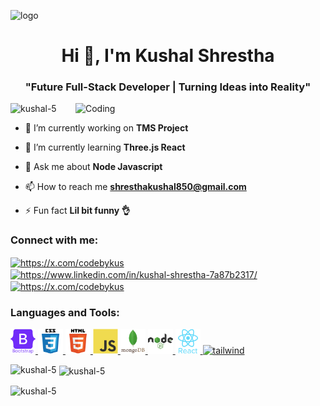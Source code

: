 ![logo](https://user-images.githubusercontent.com/74038190/225813708-98b745f2-7d22-48cf-9150-083f1b00d6c9.gif)
<h1 align="center">Hi 👋, I'm Kushal Shrestha</h1>
<h3 align="center">"Future Full-Stack Developer | Turning Ideas into Reality"</h3>
<img align="right" alt="Coding" width="400" src="https://i.pinimg.com/originals/fb/c6/f3/fbc6f31bd3b84159470b973aca7e0f97.gif">
<p align="left"> <img src="https://komarev.com/ghpvc/?username=kushal-5&label=Profile%20views&color=0e75b6&style=flat" alt="kushal-5" /> </p>

- 🔭 I’m currently working on **TMS Project**

- 🌱 I’m currently learning **Three.js React**

- 💬 Ask me about **Node Javascript**

- 📫 How to reach me **shresthakushal850@gmail.com**

- ⚡ Fun fact **Lil bit funny 👌**

<h3 align="left">Connect with me:</h3>
<p align="left">
<a href="https://twitter.com/https://x.com/codebykus" target="blank"><img align="center" src="https://raw.githubusercontent.com/rahuldkjain/github-profile-readme-generator/master/src/images/icons/Social/twitter.svg" alt="https://x.com/codebykus" height="30" width="40" /></a>
<a href="https://linkedin.com/in/https://www.linkedin.com/in/kushal-shrestha-7a87b2317/" target="blank"><img align="center" src="https://raw.githubusercontent.com/rahuldkjain/github-profile-readme-generator/master/src/images/icons/Social/linked-in-alt.svg" alt="https://www.linkedin.com/in/kushal-shrestha-7a87b2317/" height="30" width="40" /></a>
<a href="https://instagram.com/https://x.com/codebykus" target="blank"><img align="center" src="https://raw.githubusercontent.com/rahuldkjain/github-profile-readme-generator/master/src/images/icons/Social/instagram.svg" alt="https://x.com/codebykus" height="30" width="40" /></a>
</p>

<h3 align="left">Languages and Tools:</h3>
<p align="left"> <a href="https://getbootstrap.com" target="_blank" rel="noreferrer"> <img src="https://raw.githubusercontent.com/devicons/devicon/master/icons/bootstrap/bootstrap-plain-wordmark.svg" alt="bootstrap" width="40" height="40"/> </a> <a href="https://www.w3schools.com/css/" target="_blank" rel="noreferrer"> <img src="https://raw.githubusercontent.com/devicons/devicon/master/icons/css3/css3-original-wordmark.svg" alt="css3" width="40" height="40"/> </a> <a href="https://www.w3.org/html/" target="_blank" rel="noreferrer"> <img src="https://raw.githubusercontent.com/devicons/devicon/master/icons/html5/html5-original-wordmark.svg" alt="html5" width="40" height="40"/> </a> <a href="https://developer.mozilla.org/en-US/docs/Web/JavaScript" target="_blank" rel="noreferrer"> <img src="https://raw.githubusercontent.com/devicons/devicon/master/icons/javascript/javascript-original.svg" alt="javascript" width="40" height="40"/> </a> <a href="https://www.mongodb.com/" target="_blank" rel="noreferrer"> <img src="https://raw.githubusercontent.com/devicons/devicon/master/icons/mongodb/mongodb-original-wordmark.svg" alt="mongodb" width="40" height="40"/> </a> <a href="https://nodejs.org" target="_blank" rel="noreferrer"> <img src="https://raw.githubusercontent.com/devicons/devicon/master/icons/nodejs/nodejs-original-wordmark.svg" alt="nodejs" width="40" height="40"/> </a> <a href="https://reactjs.org/" target="_blank" rel="noreferrer"> <img src="https://raw.githubusercontent.com/devicons/devicon/master/icons/react/react-original-wordmark.svg" alt="react" width="40" height="40"/> </a> <a href="https://tailwindcss.com/" target="_blank" rel="noreferrer"> <img src="https://www.vectorlogo.zone/logos/tailwindcss/tailwindcss-icon.svg" alt="tailwind" width="40" height="40"/> </a> </p>

<p><img align="left" src="https://github-readme-stats.vercel.app/api/top-langs?username=kushal-5&show_icons=true&locale=en&layout=compact" alt="kushal-5" /></p>

<p>&nbsp;<img align="center" src="https://github-readme-stats.vercel.app/api?username=kushal-5&show_icons=true&locale=en" alt="kushal-5" /></p>

<p><img align="center" src="https://github-readme-streak-stats.herokuapp.com/?user=kushal-5&" alt="kushal-5" /></p>
